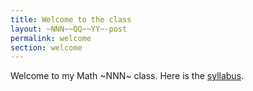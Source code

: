 ```yaml
---
title: Welcome to the class
layout: ~NNN~~QQ~~YY~-post
permalink: welcome
section: welcome
---
```


Welcome to my Math ~NNN~ class. Here is the [syllabus][1].

[1]: syllabus.pdf


